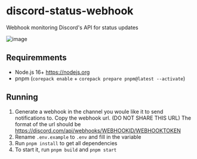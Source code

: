 # discord-status-webhook
Webhook monitoring Discord's API for status updates

![image](https://user-images.githubusercontent.com/57044042/163442502-a0b9f3db-7a33-4352-90ee-9dd23f22ea44.png)
## Requiremments
- Node.js 16+ https://nodejs.org
- pnpm (`corepack enable` + `corepack prepare pnpm@latest --activate`)

## Running
1. Generate a webhook in the channel you woule like it to send notifications to. Copy the webhook url. (DO NOT SHARE THIS URL) The format of the url should be https://discord.com/api/webhooks/WEBHOOKID/WEBHOOKTOKEN
2. Rename `.env.example` to `.env` and fill in the variable
3. Run `pnpm install` to get all dependencies
4. To start it, run `pnpm build` and `pnpm start`
